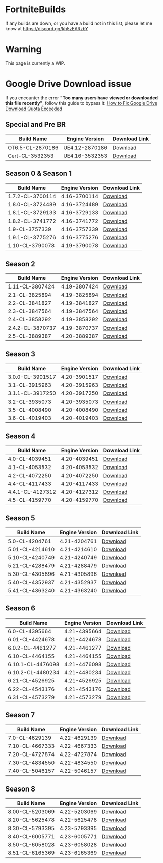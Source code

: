 # FortniteBuilds
If any builds are down, or you have a build not in this list, please let me know at https://discord.gg/kh5zEARzbY

# Warning
This page is currently a WIP.

# Google Drive Download issue
If you encounter the error **"Too many users have viewed or downloaded this file recently"**, follow this guide to bypass it:
[How to Fix Google Drive Download Quota Exceeded](https://www.youtube.com/watch?v=_xW9w1d2LEY&ab_channel=Soggs)

## Special and Pre BR
| Build Name | Engine Version | Download Link |
|--------------|----------------|---------------|
| OT6.5-CL-2870186 | UE4.12-2870186	| [Download](https://drive.google.com/file/d/1v99QD6xoLf19HTnJMDSrNhSvdl63shvM/view?usp=sharing) |
| Cert-CL-3532353 | UE4.16-3532353 | [Download](https://drive.google.com/file/d/1zIEAi6U6taT-xuK6d3LUUlgE6kGqpJyp/view?usp=sharing) |

## Season 0 & Season 1
| Build Name | Engine Version | Download Link |
|--------------|----------------|---------------|
| 1.7.2-CL-3700114 | 4.16-3700114 | [Download](https://drive.google.com/file/d/19Wuaz_BnM6F5-KTK6P261Y07kSsvbiW2/view?usp=sharing) |
| 1.8.0-CL-3724489 | 4.16-3724489 | [Download](https://drive.google.com/file/d/1Dr_bNxDXNTiEPLTke99oPEld5UaXi-bK/view?usp=sharing) |
| 1.8.1-CL-3729133 | 4.16-3729133 | [Download](https://drive.google.com/file/d/1d5NvaF1qsdaVUSXP4YBKab6oJC9vMG2d/view?usp=sharing) |
| 1.8.2-CL-3741772 | 4.16-3741772 | [Download](https://drive.google.com/file/d/1DFQ7A4C95pZOnjKmgnYudqpvAxXHscL5/view?usp=sharing) |
| 1.9-CL-3757339 | 4.16-3757339 | [Download](https://drive.google.com/file/d/1zijRjLPncoNKgSUHBm5HKXb30n_3xyUP/view?usp=sharing) |
| 1.9.1-CL-3775276 | 4.16-3775276 | [Download](https://drive.google.com/file/d/19u5rfoHrZdzouJDHg3vf6BMybbAGH_y4/view?usp=sharing) |
| 1.10-CL-3790078 | 4.19-3790078 | [Download](https://drive.google.com/file/d/1rtbOIgVyZFvNl4oPoJKnhMJVHLivXhxT/view?usp=sharing) |

## Season 2
| Build Name | Engine Version | Download Link |
|--------------|----------------|---------------|
| 1.11-CL-3807424 | 4.19-3807424 | [Download](https://drive.google.com/file/d/1fVW7UY87RSQBRlx37Bir25D4d4bCmhqN/view?usp=sharing) |
| 2.1-CL-3825894 | 4.19-3825894 | [Download](https://drive.google.com/file/d/1Mh07OKi84mbLpFnYu4eoxnMcEYa9GNfo/view?usp=sharing) |
| 2.2-CL-3841827 | 4.19-3841827 | [Download](https://drive.google.com/file/d/1Ug1MwlUP89F_XPJQThv3G50oe7iVHCCC/view?usp=sharing) |
| 2.3-CL-3847564 | 4.19-3847564 | [Download](https://drive.google.com/file/d/1VmE4xh43kK_nDjHBqkwhnfcdH0X_n2u6/view?usp=sharing) |
| 2.4-CL-3858292 | 4.19-3858292 | [Download](https://drive.google.com/file/d/1AmxU8hd43H0p3kK9zYN9gZhQJV3hn8J3/view?usp=sharing) |
| 2.4.2-CL-3870737 | 4.19-3870737 | [Download](https://drive.google.com/file/d/1nflHQuwOa7_E2SNSy-eBVK-QllyeoLsY/view?usp=sharing) |
| 2.5-CL-3889387 | 4.20-3889387 | [Download](https://drive.google.com/file/d/1KFJuos918RJk2lgm2_ScZh7bnxmkb8k0/view?usp=sharing) |

## Season 3
| Build Name | Engine Version | Download Link |
|--------------|----------------|---------------|
| 3.0.0-CL-3901517 | 4.20-3901517 | [Download](https://drive.google.com/file/d/1Q993Alyicbm4wuXH9MoVWeUKSGOi0vZi/view?usp=sharing) |
| 3.1-CL-3915963 | 4.20-3915963 | [Download](https://drive.google.com/file/d/1cpFuAyjypwiSq6ntFQXf5ENpwlieloUc/view?usp=sharing) |
| 3.1.1-CL-3917250 | 4.20-3917250 | [Download](https://drive.google.com/file/d/18ysYt1J5yN_bMZUal9SpmScqEs9RimLR/view?usp=sharing) |
| 3.2-CL-3935073 | 4.20-3935073 | [Download](https://drive.google.com/file/d/1cfuLPrbLrUSoIgmS42WdcG5b2rwEJXR8/view?usp=sharing) |
| 3.5-CL-4008490 | 4.20-4008490 | [Download](https://drive.google.com/file/d/1QwLu9iNShSME8UCEl5LU3ivdTmQztK_9/view?usp=sharing) |
| 3.6-CL-4019403 | 4.20-4019403	| [Download](https://drive.google.com/file/d/1CGp3z6aM8InsSv01vaH9J1K1Cb7H9913/view?usp=sharing) |

## Season 4
| Build Name | Engine Version | Download Link |
|--------------|----------------|---------------|
| 4.0-CL-4039451 | 4.20-4039451 | [Download](https://drive.google.com/file/d/1i_TX2V5K6Y1kZtMjuWjdDfgQMLwDmfAx/view?usp=sharing) |
| 4.1-CL-4053532 | 4.20-4053532 | [Download](https://drive.google.com/file/d/1Cwtq1tvbVhhJXq8q6mpePYxl_Ji53seM/view?usp=sharing) |
| 4.2-CL-4072250 | 4.20-4072250 | [Download](https://drive.google.com/file/d/1kJQaxP-t7tLfo0adOaM-xdnu97yIFKRm/view?usp=sharing) |
| 4.4-CL-4117433 | 4.20-4117433 | [Download](https://drive.google.com/file/d/17Cwi48TCOy0LdHVmpYxLM85asd5bwthF/view?usp=sharing) |
| 4.4.1-CL-4127312 | 4.20-4127312 | [Download](https://drive.google.com/file/d/15lOxiIf8XghFIAS8A-CBjwM2WBh5ltZ5/view?usp=sharing) |
| 4.5-CL-4159770 | 4.20-4159770 | [Download](https://drive.google.com/file/d/1-a1h_Kb7DS8SB292JV4v2LP6Gyt_lnfh/view?usp=sharing) |

## Season 5
| Build Name | Engine Version | Download Link |
|--------------|----------------|---------------|
| 5.0-CL-4204761 | 4.21-4204761 | [Download](https://drive.google.com/file/d/1cfyOZyTNP4-ERV_RFI-cw6kgz8BU2DRq/view?usp=sharing) |
| 5.01-CL-4214610 | 4.21-4214610 | [Download](https://drive.google.com/file/d/15CkEUQeuIxEuuzDsbM_-Gx_p-dl0_n-Z/view?usp=sharing) |
| 5.10-CL-4240749 | 4.21-4240749 | [Download](https://drive.google.com/file/d/1nYt74KNt7WB9d6bELfE3uiShgHC7hLtw/view?usp=sharing) |
| 5.21-CL-4288479 | 4.21-4288479 | [Download](https://drive.google.com/file/d/1uazcX-lLrTfzrep030_M3OK0YlDt9VAW/view?usp=sharing) |
| 5.30-CL-4305896 | 4.21-4305896 | [Download](https://drive.google.com/file/d/1F31c6vX2p_oQMpwItDWk1PDMaaoknWSG/view?usp=sharing) |
| 5.40-CL-4352937 | 4.21-4352937 | [Download](https://drive.google.com/file/d/1k53i-JCYbpo3q8_ijEOOs6IlYkeowcbK/view?usp=sharing) |
| 5.41-CL-4363240 | 4.21-4363240 | [Download](https://drive.google.com/file/d/1CQaeoYymQ-uR6KU81NZgsg4pnILZDLUf/view?usp=sharing) |

## Season 6
| Build Name | Engine Version | Download Link |
|--------------|----------------|---------------|
| 6.0-CL-4395664 | 4.21-4395664 | [Download](https://drive.google.com/file/d/1XvmcAsaEoWeN6MmExYOv-sPtiOcrs7FK/view?usp=sharing) |
| 6.01-CL-4424678  | 4.21-4424678 | [Download](https://drive.google.com/file/d/1xH9BVfcx9FixKt_JPSNombY1roSSYb-f/view?usp=sharing) |
| 6.0.2-CL-4461277 | 4.21-4461277 | [Download](https://drive.google.com/file/d/1gkDutapoha7AA1UmV98KwseCEvmVqJzm/view?usp=sharing) |
| 6.10-CL-4464155 | 4.21-4464155 | [Download](https://drive.google.com/file/d/14CyQOJa0VS9E9MS3zmc1ycrGgtDL-hDV/view?usp=sharing) |
| 6.10.1-CL-4476098 | 4.21-4476098 | [Download](https://drive.google.com/file/d/1zpgRhTySfAGtODWraXgDtZ6b57Sx8i8g/view?usp=sharing) |
| 6.10.2-CL-4480234 | 4.21-4480234 | [Download](https://drive.google.com/file/d/19RoJ-wTMGgSf0z-1s1P2kjGL-iTo99n1/view?usp=sharing) |
| 6.21-CL-4526925 | 4.21-4526925 | [Download](https://drive.google.com/file/d/1iovXZswCVa0RvQcqcEbKu2IXT0SV66yg/view?usp=sharing) |
| 6.22-CL-4543176 | 4.21-4543176 | [Download](https://drive.google.com/file/d/1jrGdlhmZ4hE6Zfrozb_jiGgy1liE5wD1/view?usp=sharing) |
| 6.31-CL-4573279 | 4.21-4573279 | [Download](https://drive.google.com/file/d/1Pncp6thx7e0vvf2h4VcBXFzFC7dBWMXe/view?usp=sharing) |


## Season 7
| Build Name | Engine Version | Download Link |
|--------------|----------------|---------------|
| 7.0-CL-4629139 | 4.22-4629139 | [Download](https://drive.google.com/file/d/1s-n8QT0gBrEDBR4if-407v3B8kEtl-Hg/view?usp=sharing) |
| 7.10-CL-4667333 | 4.22-4667333 | [Download](https://drive.google.com/file/d/1j9Y2Q1bL0osGP9qCIilDo8xLeWPsi4g_/view?usp=sharing) |
| 7.20-CL-4727874 | 4.22-4727874 | [Download](https://drive.google.com/file/d/1YilxeXeLlVOvW3ITSlbnUIPyyImHuepZ/view?usp=sharing) |
| 7.30-CL-4834550 | 4.22-4834550 | [Download](https://drive.google.com/file/d/1kFJUm9utFNa0bDbdRSU8E_Or-nb4NMdT/view?usp=sharing) |
| 7.40-CL-5046157 | 4.22-5046157 | [Download](https://drive.google.com/file/d/1hnRtFxgMKuviipR_2N2ZA1-9pJYiEdKV/view?usp=sharing) |

## Season 8
| Build Name | Engine Version | Download Link |
|--------------|----------------|---------------|
| 8.00-CL-5203069 | 4.22-5203069 | [Download](https://drive.google.com/file/d/1dMNcVm60pfU1LAFkE9NFKYN4NYN3dzBc/view?usp=sharing) |
| 8.20-CL-5625478 | 4.22-5625478 | [Download](https://drive.google.com/file/d/1pUxEJ2vbaUoRKviEEACHznFb_YhMrwqC/view?usp=sharing) |
| 8.30-CL-5793395 | 4.23-5793395 | [Download](https://drive.google.com/file/d/1YU3ycLklrQBeqgeXef1Tl4DshtEqRy0a/view?usp=sharing) |
| 8.40-CL-6005771 | 4.23-6005771 | [Download](https://drive.google.com/file/d/13pAJ-cwhaM0PT7927OdLr8ibGyrtG46k/view?usp=sharing) |
| 8.50-CL-6058028 | 4.23-6058028 | [Download](https://drive.google.com/file/d/1EC3LGu9G1rJC5v8cVZffxO2UkYp--Ll0/view?usp=sharing) |
| 8.51-CL-6165369 | 4.23-6165369 | [Download](https://drive.google.com/file/d/1qrPanN37CGwjK6J5Loj84kMOvKHqMLDC/view?usp=sharing) |
